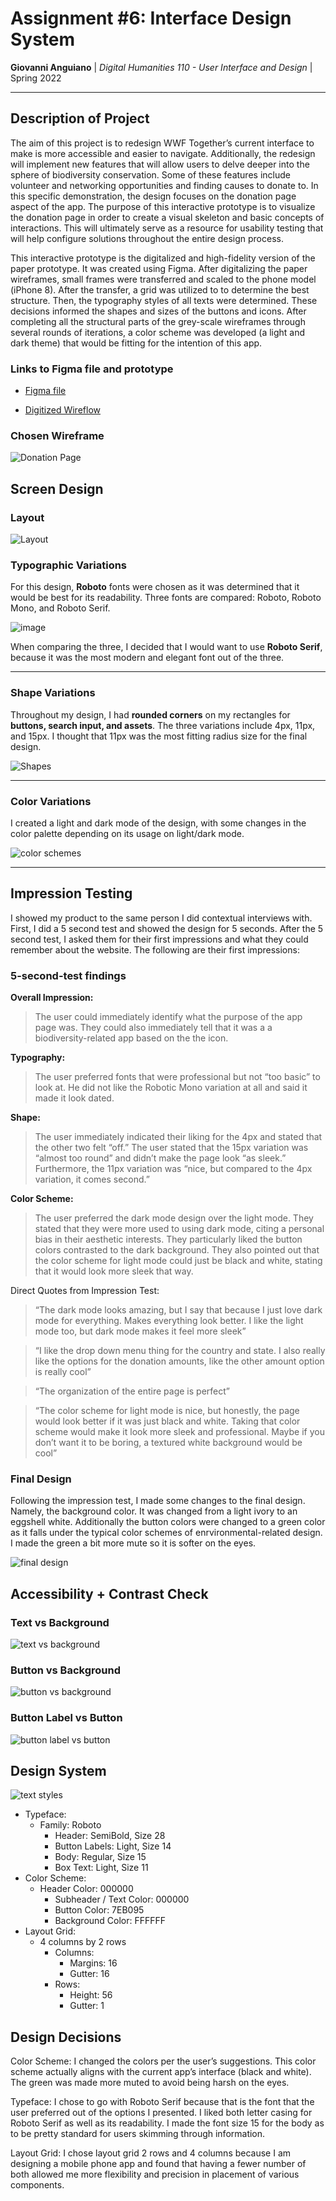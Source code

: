 
# Assignment #6: Interface Design System

**Giovanni Anguiano** | *Digital Humanities 110 - User Interface and Design* | Spring 2022

---

## Description of Project

The aim of this project is to redesign WWF Together’s current interface to make is more accessible and easier to navigate. Additionally, the redesign will implement new features that will allow users to delve deeper into the sphere of biodiversity conservation. Some of these features include volunteer and networking opportunities and finding causes to donate to. In this specific demonstration, the design focuses on the donation page aspect of the app. The purpose of this interactive prototype is to visualize the donation page in order to create a visual skeleton and basic concepts of interactions. This will ultimately serve as a resource for usability testing that will help configure solutions throughout the entire design process. 

This interactive prototype is the digitalized and high-fidelity version of the paper prototype. It was created using Figma. After digitalizing the paper wireframes, small frames were transferred and scaled to the phone model (iPhone 8). After the transfer, a grid was utilized to to determine the best structure. Then, the typography styles of all texts were determined. These decisions informed the shapes and sizes of the buttons and icons. After completing all the structural parts of the grey-scale wireframes through several rounds of iterations, a color scheme was developed (a light and dark theme) that would be fitting for the intention of this app.

### Links to Figma file and prototype

- [Figma file](https://www.figma.com/file/aXirTq3xskgszB6fJ6K7N7/Untitled?node-id=0%3A1&t=uckUY0MNbq6oV2zi-1)

- [Digitized Wireflow](https://www.figma.com/file/A6TIjtT88Z6jO09k44Zn08/LoFi-Prototype?node-id=0%3A1&t=bNjeppZZ1DgzpCZc-1)

### Chosen Wireframe

![Donation Page](donationpage.png)

## Screen Design

### Layout

![Layout](layout.png)

### Typographic Variations

For this design, **Roboto** fonts were chosen as it was determined that it would be best for its readability. Three fonts are compared: Roboto, Roboto Mono, and Roboto Serif.

![image](typography.png)

When comparing the three, I decided that I would want to use **Roboto Serif**, because it was the most modern and elegant font out of the three.

---

### Shape Variations

Throughout my design, I had **rounded corners** on my rectangles for **buttons, search input, and assets**. The three variations include 4px, 11px, and 15px. I thought that 11px was the most fitting radius size for the final design.

![Shapes](shapes.png)


---

### Color Variations

I created a light and dark mode of the design, with some changes in the color palette depending on its usage on light/dark mode.

![color schemes](colors.png)

---

## Impression Testing


I showed my product to the same person I did contextual interviews with. First, I did a 5 second test and showed the design for 5 seconds. After the 5 second test, I asked them for their first impressions and what they could remember about the website. The following are their first impressions:

### 5-second-test findings

**Overall Impression:**
> The user could immediately identify what the purpose of the app page was. They could also immediately tell that it was a a biodiversity-related app based on the the icon.

**Typography:**
> The user preferred fonts that were professional but not “too basic” to look at. He did not like the Robotic Mono variation at all and said it made it look dated.

**Shape:**
> The user immediately indicated their liking for the 4px and stated that the other two felt “off.” The user stated that the 15px variation was “almost too round” and didn’t make the page look “as sleek.” Furthermore, the 11px variation was “nice, but compared to the 4px variation, it comes second.”

**Color Scheme:**
> The user preferred the dark mode design over the light mode. They stated that they were more used to using dark mode, citing a personal bias in their aesthetic interests. They particularly liked the button colors contrasted to the dark background. They also pointed out that the color scheme for light mode could just be black and white, stating that it would look more sleek that way.

Direct Quotes from Impression Test:

> “The dark mode looks amazing, but I say that because I just love dark mode for everything. Makes everything look better. I like the light mode too, but dark mode makes it feel more sleek”

> “I like the drop down menu thing for the country and state. I also really like the options for the donation amounts, like the other amount option is really cool”

> “The organization of the entire page is perfect”

> “The color scheme for light mode is nice, but honestly, the page would look better if it was just black and white. Taking that color scheme would make it look more sleek and professional. Maybe if you don’t want it to be boring, a textured white background would be cool”

### Final Design

Following the impression test, I made some changes to the final design. Namely, the background color. It was changed from a light ivory to an eggshell white. Additionally the button colors were changed to a green color as it falls under the typical color schemes of enrvironmental-related design. I made the green a bit more mute so it is softer on the eyes.

![final design](final.png)

## Accessibility + Contrast Check

### Text vs Background

![text vs background](textback.png)

### Button vs Background

![button vs background](buttonback.png)

### Button Label vs Button

![button label vs button](buttonlabel.png)

## Design System

![text styles](textstyle.png)

* Typeface:
    * Family: Roboto
        * Header: SemiBold, Size 28
        * Button Labels: Light, Size 14
        * Body: Regular, Size 15
        * Box Text: Light, Size 11
* Color Scheme:
    * Header Color: 000000
        * Subheader / Text Color: 000000
        * Button Color: 7EB095
        * Background Color: FFFFFF
* Layout Grid:
    * 4 columns by 2 rows
        * Columns:
            * Margins: 16
            * Gutter: 16
        * Rows:
            * Height: 56
            * Gutter: 1
## Design Decisions 

Color Scheme:
I changed the colors per the user’s suggestions. This color scheme actually aligns with the current app’s interface (black and white). The green was made more muted to avoid being harsh on the eyes.

Typeface:
I chose to go with Roboto Serif because that is the font that the user preferred out of the options I presented. I liked both letter casing for Roboto Serif as well as its readability. I made the font size 15 for the body as to be pretty standard for users skimming through information.

Layout Grid:
I chose layout grid 2 rows and 4 columns because I am designing a mobile phone app and found that having a fewer number of both allowed me more flexibility and precision in placement of various components.
